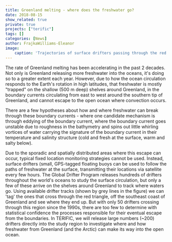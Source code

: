 ```yaml
---
title: Greenland melting - where does the freshwater go?
date: 2018-08-15
show_related: true
private: true
projects: ["terific"]
tags: []
categories: [News]
author: FrajkaWilliams-Eleanor
image:
    caption: 'Trajectories of surface drifters passing through the red triangle near 65N, 40W. Bathymetry is shaded.'
---
```


The rate of Greenland melting has been accelerating in the past 2 decades.  Not only is Greenland releasing more freshwater into the oceans, it's doing so to a greater extent each year.  However, due to how the ocean circulation responds to the Earth's rotation in high latitudes, that freshwater is mostly "trapped" on the shallow (500 m deep) shelves around Greenland, in the boundary currents circulating from east to west around the southern tip of Greenland, and cannot escape to the open ocean where convection occurs.

There are a few hypotheses about how and where freshwater can break through these boundary currents - where one candidate mechanism is through eddying of the boundary current, where the boundary current goes unstable due to roughness in the bathymetry and spins out little whirling vortices of water carrying the signature of the boundary current in their temperature and salinity structure (cold and fresh at the surface, warm and salty below).

Due to the sporadic and spatially distributed areas where this escape can occur, typical fixed location monitoring strategies cannot be used.  Instead, surface drifters (small, GPS-tagged floating buoys can be used to follow the paths of freshwater at the surface, transmitting their locations via satellite every few hours.  The Global Drifter Program releases hundreds of drifters throughout the world's oceans to study the surface circulation, but only a few of these arrive on the shelves around Greenland to track where waters go.  Using available drifter tracks (shown by grey lines in the figure) we can 'tag' the ones that cross through the red triangle, off the southeast coast of Greenland and see where they end up.  But with only 50 drifters crossing through this region since the 1990s, there are too few to determine with statistical confidence the processes responsible for their eventual escape from the boundaries.  In TERIFIC, we will release large numbers (~200) drifters directly into the study region to investigate where and how freshwater from Greenland (and the Arctic) can make its way into the open ocean.